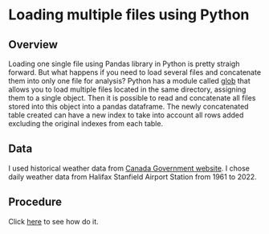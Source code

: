 # Loading multiple files using Python

## Overview
Loading one single file using Pandas library in Python is pretty straigh forward. But what happens if you need to load several files and concatenate them into only one file for analysis? Python has a module called [glob](https://docs.python.org/3/library/glob.html#module-glob) that allows you to load multiple files located in the same directory, assigning them to a single object. Then it is possible to read and concatenate all files stored into this object into a pandas dataframe. The newly concatenated table created can have a new index to take into account all rows added excluding the original indexes from each table.


## Data
I used historical weather data from [Canada Government website](https://climate.weather.gc.ca/historical_data/search_historic_data_e.html). I chose daily weather data from Halifax Stanfield Airport Station from 1961 to 2022.

## Procedure

Click [here]() to see how do it.
